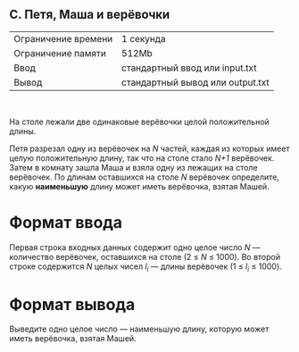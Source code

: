 ## C. Петя, Маша и верёвочки

|                     |           |
|---------------------|-----------|
| Ограничение времени | 1 секунда |
| Ограничение памяти  | 512Mb      |
| Ввод                | стандартный ввод или input.txt  |
| Вывод               | стандартный вывод или output.txt |

<br>

На столе лежали две одинаковые верёвочки целой положительной длины.

Петя разрезал одну из верёвочек на *N* частей, каждая из которых имеет целую положительную длину, так что на столе стало *N+1* верёвочек. Затем в комнату зашла Маша и взяла одну из лежащих на столе верёвочек. По длинам оставшихся на столе *N* верёвочек определите, какую **наименьшую** длину может иметь верёвочка, взятая Машей.

# Формат ввода

Первая строка входных данных содержит одно целое число *N* — количество верёвочек, оставшихся на столе (2 ≤ *N* ≤ 1000). Во второй строке содержится *N* целых чисел *l<sub>i</sub>* — длины верёвочек (1 ≤ *l<sub>i</sub>* ≤ 1000).

# Формат вывода

Выведите одно целое число — наименьшую длину, которую может иметь верёвочка, взятая Машей.
